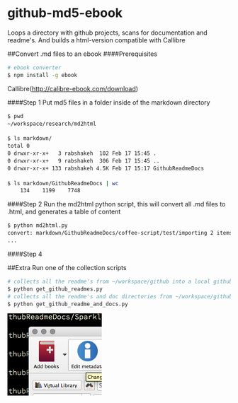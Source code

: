 # github-md5-ebook
Loops a directory with github projects, scans for documentation and readme's. And builds a html-version compatible with Callibre

##Convert .md files to an ebook
####Prerequisites
```bash
# ebook converter
$ npm install -g ebook
```
Callibre(http://calibre-ebook.com/download)

####Step 1
Put md5 files in a folder inside of the markdown directory

```bash
$ pwd
~/workspace/research/md2html

$ ls markdown/
total 0
0 drwxr-xr-x+   3 rabshakeh  102 Feb 17 15:45 .
0 drwxr-xr-x+   9 rabshakeh  306 Feb 17 15:45 ..
0 drwxr-xr-x+ 133 rabshakeh 4.5K Feb 17 15:17 GithubReadmeDocs

$ ls markdown/GithubReadmeDocs | wc
    134    1199    7748
```

####Step 2
Run the md2html python script, this will convert all .md files to .html, and generates a table of content

```bash
$ python md2html.py
convert: markdown/GithubReadmeDocs/coffee-script/test/importing 2 items
...
```

####Step 4


##Extra
Run one of the collection scripts 

```bash
# collects all the readme's from ~/workspace/github into a local github directory
$ python get_github_readmes.py
# collects all the readme's and doc directories from ~/workspace/github into a local github directory
$ python get_github_readme_and_docs.py
```


![addbooks](resources/addbooks.png)
